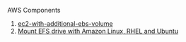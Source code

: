 AWS Components
1. [ec2-with-additional-ebs-volume](https://github.com/roychandrasekhar/aws-components/tree/main/ec2-with-additional-ebs-volume)
2. [Mount EFS drive with Amazon Linux, RHEL and Ubuntu](https://github.com/roychandrasekhar/aws-components/tree/main/mount-EFS-with-RHEL-ubuntu-Amazon-linux)
